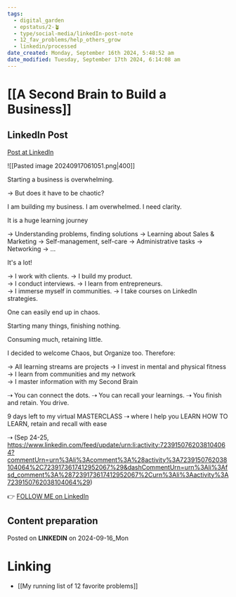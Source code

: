 ```yaml
---
tags:
  - digital_garden
  - epstatus/2-🪴
  - type/social-media/linkedIn-post-note
  - 12_fav_problems/help_others_grow
  - linkedin/processed
date_created: Monday, September 16th 2024, 5:48:52 am
date_modified: Tuesday, September 17th 2024, 6:14:08 am
---
```

# [[A Second Brain to Build a Business]]
## LinkedIn Post
[Post at LinkedIn](https://www.linkedin.com/posts/sebastiankamilli_starting-a-business-is-overwhelming-but-activity-7241324878828564480-hFrD?utm_source=share&utm_medium=member_desktop)

![[Pasted image 20240917061051.png|400]]

Starting a business is overwhelming.

→ But does it have to be chaotic?

I am building my business. 
I am overwhelmed. 
I need clarity.

It is a huge learning journey  

→ Understanding problems, finding solutions
→ Learning about Sales & Marketing
→ Self-management, self-care
→ Administrative tasks
→ Networking
→ ...

It's a lot!

→ I work with clients. 
→ I build my product.  
→ I conduct interviews. 
→ I learn from entrepreneurs.  
→ I immerse myself in communities. 
→ I take courses on LinkedIn strategies. 

One can easily end up in chaos.

Starting many things, finishing nothing. 

Consuming much, retaining little.

I decided to welcome Chaos, but Organize too.
Therefore:

→ All learning streams are projects
→ I invest in mental and physical fitness
→ I learn from communities and my network  
→ I master information with my Second Brain  

⇢ You can connect the dots.
⇢ You can recall your learnings.
⇢ You finish and retain. You drive.

9 days left to my virtual MASTERCLASS 
⇢ where I help you LEARN HOW TO LEARN, retain and recall with ease

⇢ (Sep 24-25, https://www.linkedin.com/feed/update/urn:li:activity:7239150762038104064?commentUrn=urn%3Ali%3Acomment%3A%28activity%3A7239150762038104064%2C7239173617412952067%29&dashCommentUrn=urn%3Ali%3Afsd_comment%3A%287239173617412952067%2Curn%3Ali%3Aactivity%3A7239150762038104064%29)

👉 [FOLLOW ME on LinkedIn](https://www.linkedin.com/comm/mynetwork/discovery-see-all?usecase=PEOPLE_FOLLOWS&followMember=sebastiankamilli)

## Content preparation

Posted on **LINKEDIN** on 2024-09-16_Mon
# Linking
+ [[My running list of 12 favorite problems]]